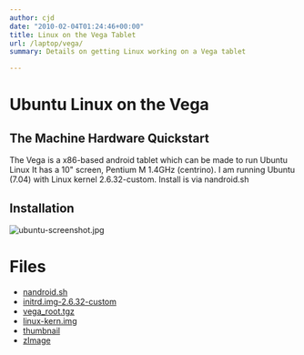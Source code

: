 ```yaml
---
author: cjd
date: "2010-02-04T01:24:46+00:00"
title: Linux on the Vega Tablet
url: /laptop/vega/
summary: Details on getting Linux working on a Vega tablet

---
```

# Ubuntu Linux on the Vega

## The Machine Hardware Quickstart

The Vega is a x86-based android tablet which can be made to run Ubuntu Linux
It has a 10" screen, Pentium M 1.4GHz (centrino).
I am running Ubuntu (7.04) with Linux kernel 2.6.32-custom.
Install is via nandroid.sh

## Installation

![ubuntu-screenshot.jpg](/vega/ubuntu-screenshot.jpg)

# Files
* [nandroid.sh](/vega/nandroid.sh)
* [initrd.img-2.6.32-custom](/vega/initrd.img-2.6.32-custom)
* [vega_root.tgz](/vega/vega_root.tgz)
* [linux-kern.img](/vega/linux-kern.img)
* [thumbnail](/vega/thumbnail)
* [zImage](/vega/zImage)

